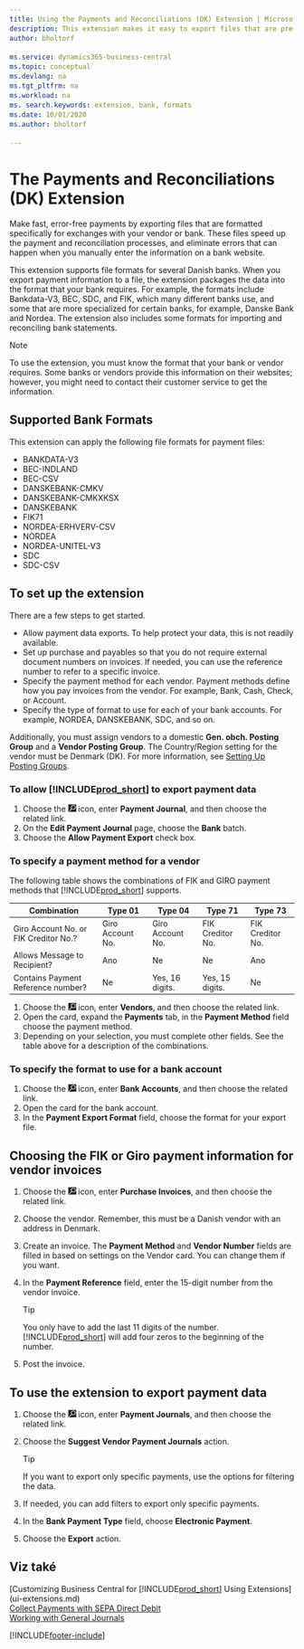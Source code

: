 ```yaml
---
title: Using the Payments and Reconciliations (DK) Extension | Microsoft Docs
description: This extension makes it easy to export files that are pre-formatted to meet bank requirements for electronic submissions.
author: bholtorf

ms.service: dynamics365-business-central
ms.topic: conceptual
ms.devlang: na
ms.tgt_pltfrm: na
ms.workload: na
ms. search.keywords: extension, bank, formats
ms.date: 10/01/2020
ms.author: bholtorf

---
```


# The Payments and Reconciliations (DK) Extension

Make fast, error-free payments by exporting files that are formatted specifically for exchanges with your vendor or bank. These files speed up the payment and reconciliation processes, and eliminate errors that can happen when you manually enter the information on a bank website.

This extension supports file formats for several Danish banks. When you export payment information to a file, the extension packages the data into the format that your bank requires. For example, the formats include Bankdata-V3, BEC, SDC, and FIK, which many different banks use, and some that are more specialized for certain banks, for example, Danske Bank and Nordea. The extension also includes some formats for importing and reconciling bank statements.

> [!Note]
> To use the extension, you must know the format that your bank or vendor requires. Some banks or vendors provide this information on their websites; however, you might need to contact their customer service to get the information.

## Supported Bank Formats
This extension can apply the following file formats for payment files:

* BANKDATA-V3
* BEC-INDLAND
* BEC-CSV
* DANSKEBANK-CMKV
* DANSKEBANK-CMKXKSX
* DANSKEBANK
* FIK71
* NORDEA-ERHVERV-CSV
* NORDEA
* NORDEA-UNITEL-V3
* SDC
* SDC-CSV

## To set up the extension

There are a few steps to get started.

* Allow payment data exports. To help protect your data, this is not readily available.
* Set up purchase and payables so that you do not require external document numbers on invoices. If needed, you can use the reference number to refer to a specific invoice.
* Specify the payment method for each vendor. Payment methods define how you pay invoices from the vendor. For example, Bank, Cash, Check, or Account.
* Specify the type of format to use for each of your bank accounts. For example, NORDEA, DANSKEBANK, SDC, and so on.

Additionally, you must assign vendors to a domestic **Gen. obch. Posting Group** and a **Vendor Posting Group**. The Country/Region setting for the vendor must be Denmark (DK). For more information, see [Setting Up Posting Groups](finance-posting-groups.md).

### To allow [!INCLUDE[prod_short](includes/prod_short.md)] to export payment data

1. Choose the ![Lightbulb that opens the Tell Me feature](media/ui-search/search_small.png "Tell me what you want to do") icon, enter **Payment Journal**, and then choose the related link.
2. On the **Edit Payment Journal** page, choose the **Bank** batch.
3. Choose the **Allow Payment Export** check box.

### To specify a payment method for a vendor

The following table shows the combinations of FIK and GIRO payment methods that [!INCLUDE[prod_short](includes/prod_short.md)] supports.

| Combination | Type 01 | Type 04 | Type 71 | Type 73 |
|----|--------|---------|---------|---------|
| Giro Account No. or FIK Creditor No.? | Giro Account No. | Giro Account No. | FIK Creditor No. | FIK Creditor No. |
| Allows Message to Recipient? | Ano | Ne | Ne | Ano |
| Contains Payment Reference number? | Ne | Yes, 16 digits. | Yes, 15 digits. | Ne |

1. Choose the ![Lightbulb that opens the Tell Me feature](media/ui-search/search_small.png "Tell me what you want to do") icon, enter **Vendors**, and then choose the related link.
2. Open the card, expand the **Payments** tab, in the **Payment Method** field choose the payment method.
3. Depending on your selection, you must complete other fields. See the table above for a description of the combinations.

### To specify the format to use for a bank account

1. Choose the ![Lightbulb that opens the Tell Me feature](media/ui-search/search_small.png "Tell me what you want to do") icon, enter **Bank Accounts**, and then choose the related link.
2. Open the card for the bank account.
3. In the **Payment Export Format** field, choose the format for your export file.

## Choosing the FIK or Giro payment information for vendor invoices

1. Choose the ![Lightbulb that opens the Tell Me feature](media/ui-search/search_small.png "Tell me what you want to do") icon, enter **Purchase Invoices**, and then choose the related link.
2. Choose the vendor. Remember, this must be a Danish vendor with an address in Denmark.
3. Create an invoice. The **Payment Method** and **Vendor Number** fields are filled in based on settings on the Vendor card. You can change them if you want.
4. In the **Payment Reference** field, enter the 15-digit number from the vendor invoice.

   > [!Tip]
   > You only have to add the last 11 digits of the number. [!INCLUDE[prod_short](includes/prod_short.md)] will add four zeros to the beginning of the number.

5. Post the invoice.

## To use the extension to export payment data

1. Choose the ![Lightbulb that opens the Tell Me feature](media/ui-search/search_small.png "Tell me what you want to do") icon, enter **Payment Journals**, and then choose the related link.
2. Choose the **Suggest Vendor Payment Journals** action.

   > [!Tip]
   > If you want to export only specific payments, use the options for filtering the data.

3. If needed, you can add filters to export only specific payments.
4. In the **Bank Payment Type** field, choose **Electronic Payment**.
5. Choose the **Export** action.

## Viz také

[Customizing Business Central for [!INCLUDE[prod_short](includes/prod_short.md)] Using Extensions](ui-extensions.md)  
[Collect Payments with SEPA Direct Debit](finance-collect-payments-with-sepa-direct-debit.md)  
[Working with General Journals](ui-work-general-journals.md)


[!INCLUDE[footer-include](includes/footer-banner.md)]
